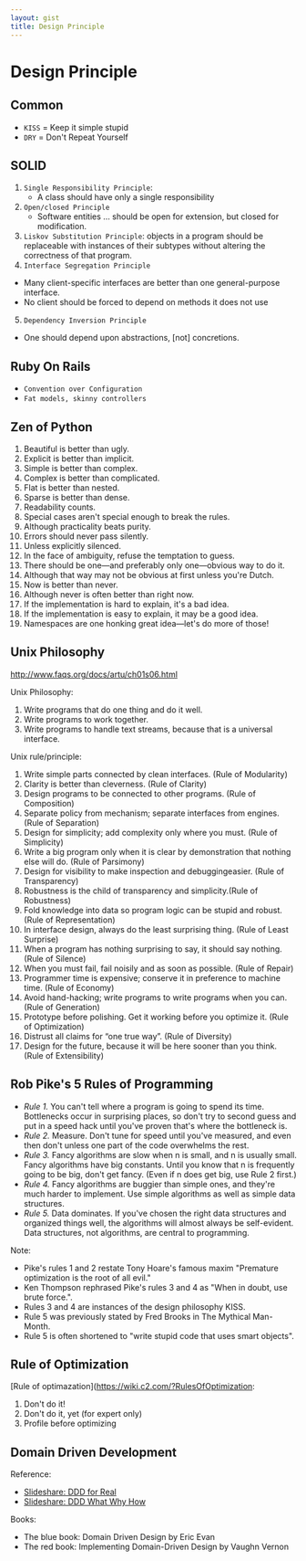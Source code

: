 ```yaml
---
layout: gist
title: Design Principle
---
```


# Design Principle

## Common

- `KISS` = Keep it simple stupid
- `DRY` = Don't Repeat Yourself

## SOLID 
1. `Single Responsibility Principle`: 
   - A class should have only a single responsibility
2. `Open/closed Principle`
   - Software entities … should be open for extension, but closed for modification.
3. `Liskov Substitution Principle`: objects in a program should be replaceable with instances of their subtypes without altering the correctness of that program.
4. `Interface Segregation Principle`
  - Many client-specific interfaces are better than one general-purpose interface.
  - No client should be forced to depend on methods it does not use
5. `Dependency Inversion Principle`
  - One should depend upon abstractions, [not] concretions.


## Ruby On Rails

- `Convention over Configuration`
- `Fat models, skinny controllers`

## Zen of Python

1. Beautiful is better than ugly.
2. Explicit is better than implicit.
3. Simple is better than complex.
4. Complex is better than complicated.
5. Flat is better than nested.
6. Sparse is better than dense.
7. Readability counts.
8. Special cases aren't special enough to break the rules.
9. Although practicality beats purity.
10. Errors should never pass silently.
11. Unless explicitly silenced.
12. In the face of ambiguity, refuse the temptation to guess.
13. There should be one—and preferably only one—obvious way to do it.
14. Although that way may not be obvious at first unless you're Dutch.
15. Now is better than never.
16. Although never is often better than right now.
17. If the implementation is hard to explain, it's a bad idea.
18. If the implementation is easy to explain, it may be a good idea.
19. Namespaces are one honking great idea—let's do more of those!

## Unix Philosophy

<http://www.faqs.org/docs/artu/ch01s06.html>

Unix Philosophy:
1. Write programs that do one thing and do it well.
2. Write programs to work together.
3. Write programs to handle text streams, because that is a universal interface.

Unix rule/principle:
1. Write simple parts connected by clean interfaces. (Rule of Modularity)
2. Clarity is better than cleverness. (Rule of Clarity)
3. Design programs to be connected to other programs. (Rule of Composition)
4. Separate policy from mechanism; separate interfaces from engines. (Rule of Separation)
5. Design for simplicity; add complexity only where you must. (Rule of Simplicity)
6. Write a big program only when it is clear by demonstration that nothing else will do. (Rule of Parsimony)
7. Design for visibility to make inspection and debuggingeasier. (Rule of Transparency)
8. Robustness is the child of transparency and simplicity.(Rule of Robustness)
9. Fold knowledge into data so program logic can be stupid and robust. (Rule of Representation)
10. In interface design, always do the least surprising thing. (Rule of Least Surprise)
11. When a program has nothing surprising to say, it should say nothing. (Rule of Silence)
12. When you must fail, fail noisily and as soon as possible. (Rule of Repair)
13. Programmer time is expensive; conserve it in preference to machine time. (Rule of Economy)
14. Avoid hand-hacking; write programs to write programs when you can. (Rule of Generation)
15. Prototype before polishing. Get it working before you optimize it. (Rule of Optimization)
16. Distrust all claims for “one true way”. (Rule of Diversity)
17. Design for the future, because it will be here sooner than you think. (Rule of Extensibility)

## Rob Pike's 5 Rules of Programming

- *Rule 1.* You can't tell where a program is going to spend its time. Bottlenecks occur in surprising places, so don't try to second guess and put in a speed hack until you've proven that's where the bottleneck is.
- *Rule 2.* Measure. Don't tune for speed until you've measured, and even then don't unless one part of the code overwhelms the rest.
- *Rule 3.* Fancy algorithms are slow when n is small, and n is usually small. Fancy algorithms have big constants. Until you know that n is frequently going to be big, don't get fancy. (Even if n does get big, use Rule 2 first.)
- *Rule 4.* Fancy algorithms are buggier than simple ones, and they're much harder to implement. Use simple algorithms as well as simple data structures.
- *Rule 5.* Data dominates. If you've chosen the right data structures and organized things well, the algorithms will almost always be self-evident. Data structures, not algorithms, are central to programming.

Note:
- Pike's rules 1 and 2 restate Tony Hoare's famous maxim "Premature optimization is the root of all evil." 
- Ken Thompson rephrased Pike's rules 3 and 4 as "When in doubt, use brute force.". 
- Rules 3 and 4 are instances of the design philosophy KISS. 
- Rule 5 was previously stated by Fred Brooks in The Mythical Man-Month. 
- Rule 5 is often shortened to "write stupid code that uses smart objects".

## Rule of Optimization

[Rule of optimazation](https://wiki.c2.com/?RulesOfOptimization:
1. Don't do it!
2. Don't do it, yet (for expert only)
3. Profile before optimizing


## Domain Driven Development

Reference:
- [Slideshare: DDD for Real](https://www.slideshare.net/cyriux/ddd-for-real)
- [Slideshare: DDD What Why How](https://www.slideshare.net/alexeyzimarev/ddd-what-why-how-74199460)

Books: 
- The blue book: Domain Driven Design by Eric Evan
- The red book: Implementing Domain-Driven Design by Vaughn Vernon